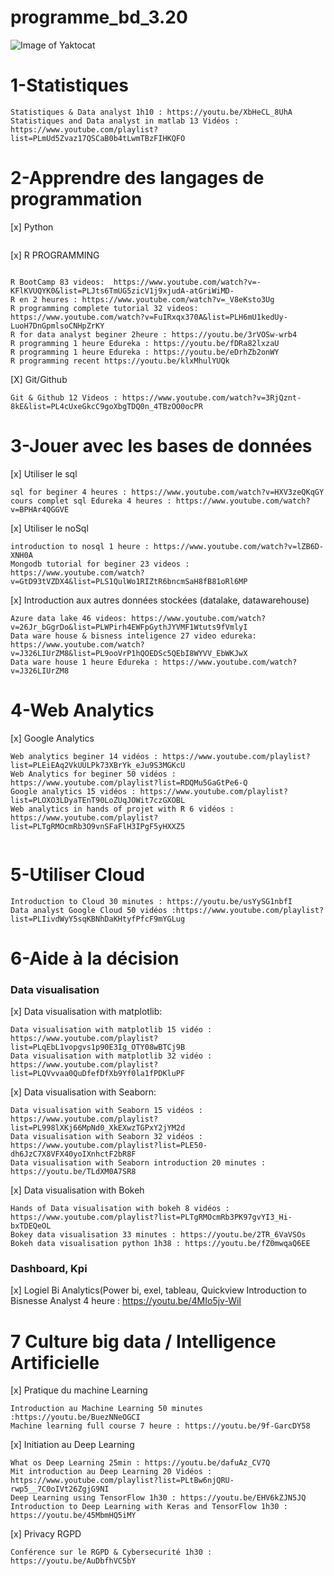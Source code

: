 # programme_bd_3.20
![Image of Yaktocat](https://github.com/daniel10027/programme_bd_3.20/blob/master/Capture%20d%E2%80%99e%CC%81cran%202020-01-07%20a%CC%80%2017.13.59%201.png)


# 1-Statistiques
```
Statistiques & Data analyst 1h10 : https://youtu.be/XbHeCL_8UhA
Statistiques and Data analyst in matlab 13 Vidéos :
https://www.youtube.com/playlist?list=PLmUd5Zvaz17QSCaB0b4tLwmTBzFIHKQFO
```
# 2-Apprendre des langages de programmation
[x] Python

```

```

[x] R PROGRAMMING 
 
```

R BootCamp 83 videos:  https://www.youtube.com/watch?v=-KFlKVUQYK0&list=PLJts6TmUG5zicV1j9xjudA-atGriWiMD-
R en 2 heures : https://www.youtube.com/watch?v=_V8eKsto3Ug
R programming complete tutorial 32 videos: https://www.youtube.com/watch?v=FuIRxqx370A&list=PLH6mU1kedUy-LuoH7DnGpmlsoCNHpZrKY
R for data analyst beginer 2heure : https://youtu.be/3rVOSw-wrb4
R programming 1 heure Edureka : https://youtu.be/fDRa82lxzaU
R programming 1 heure Edureka : https://youtu.be/eDrhZb2onWY
R programming recent https://youtu.be/klxMhulYUQk

```

[X] Git/Github

```
Git & Github 12 Videos : https://www.youtube.com/watch?v=3RjQznt-8kE&list=PL4cUxeGkcC9goXbgTDQ0n_4TBzOO0ocPR
```

# 3-Jouer avec les bases de données


[x] Utiliser le sql

```
sql for beginer 4 heures : https://www.youtube.com/watch?v=HXV3zeQKqGY
cours complet sql Edureka 4 heures : https://www.youtube.com/watch?v=BPHAr4QGGVE
```

[x] Utiliser le noSql

```
introduction to nosql 1 heure : https://www.youtube.com/watch?v=lZB6D-XNH0A
Mongodb tutorial for beginer 23 videos : https://www.youtube.com/watch?v=GtD93tVZDX4&list=PLS1QulWo1RIZtR6bncmSaH8fB81oRl6MP

```

[x] Introduction aux autres données stockées (datalake, datawarehouse)

```
Azure data lake 46 videos: https://www.youtube.com/watch?v=26Jr_bGgrDo&list=PLWPirh4EWFpGythJYVMF1Wtuts9fVmlyI
Data ware house & bisness inteligence 27 video edureka: https://www.youtube.com/watch?v=J326LIUrZM8&list=PL9ooVrP1hQOEDSc5QEbI8WYVV_EbWKJwX
Data ware house 1 heure Edureka : https://www.youtube.com/watch?v=J326LIUrZM8
```

# 4-Web Analytics

[x] Google Analytics 

```
Web analytics beginer 14 vidéos : https://www.youtube.com/playlist?list=PLEiEAq2VkUULPk73XBrYk_eJu9S3MGKcU
Web Analytics for beginer 50 vidéos : https://www.youtube.com/playlist?list=RDQMu5GaGtPe6-Q
Google analytics 15 vidéos : https://www.youtube.com/playlist?list=PLOXO3LDyaTEnT90LoZUqJOWit7czGXOBL
Web analytics in hands of projet with R 6 vidéos : https://www.youtube.com/playlist?list=PLTgRMOcmRb3O9vnSFaFlH3IPgF5yHXXZ5


```
# 5-Utiliser Cloud 

```
Introduction to Cloud 30 minutes : https://youtu.be/usYySG1nbfI
Data analyst Google Cloud 50 vidéos :https://www.youtube.com/playlist?list=PLIivdWyY5sqKBNhDaKHtyfPfcF9mYGLug
```

# 6-Aide à la décision 
###       Data visualisation 
[x] Data visualisation with matplotlib:

```
Data visualisation with matplotlib 15 vidéo : https://www.youtube.com/playlist?list=PLqEbL1vopgvs1p90E3Ig_OTY08wBTCj9B
Data visualisation with matplotlib 32 vidéo : https://www.youtube.com/playlist?list=PLQVvvaa0QuDfefDfXb9Yf0la1fPDKluPF
```

[x] Data visualisation with Seaborn:

```
Data visualisation with Seaborn 15 vidéos : https://www.youtube.com/playlist?list=PL998lXKj66MpNd0_XkEXwzTGPxY2jYM2d
Data visualisation with Seaborn 32 vidéos : https://www.youtube.com/playlist?list=PLE50-dh6JzC7X8VFX40yoIXnhctF2bR8F
Data visualisation with Seaborn introduction 20 minutes : https://youtu.be/TLdXM0A7SR8
```

[x] Data visualisation with Bokeh

```
Hands of Data visualisation with bokeh 8 vidéos : https://www.youtube.com/playlist?list=PLTgRMOcmRb3PK97gvYI3_Hi-bxTDEQeOL
Bokey data visualisation 33 minutes : https://youtu.be/2TR_6VaVSOs
Bokeh data visualisation python 1h38 : https://youtu.be/fZ0mwqaQ6EE

```

###       Dashboard, Kpi


[x] Logiel Bi Analytics(Power bi, exel, tableau, Quickview
Introduction to Bisnesse Analyst 4 heure : https://youtu.be/4MIo5jv-WiI

# 7 Culture big data / Intelligence Artificielle 

[x] Pratique du machine Learning 

```
Introduction au Machine Learning 50 minutes :https://youtu.be/BuezNNeOGCI
Machine learning full course 7 heure : https://youtu.be/9f-GarcDY58
```
[x] Initiation au Deep Learning

```
What os Deep Learning 25min : https://youtu.be/dafuAz_CV7Q
Mit introduction au Deep Learning 20 Vidéos : https://www.youtube.com/playlist?list=PLtBw6njQRU-rwp5__7C0oIVt26ZgjG9NI
Deep Learning using TensorFlow 1h30 : https://youtu.be/EHV6kZJN5JQ
Introduction to Deep Learning with Keras and TensorFlow 1h30 : https://youtu.be/45MbmHQ5iMY

```

[x] Privacy RGPD

```
Conférence sur le RGPD & Cybersecurité 1h30 : https://youtu.be/AuDbfhVC5bY
```






